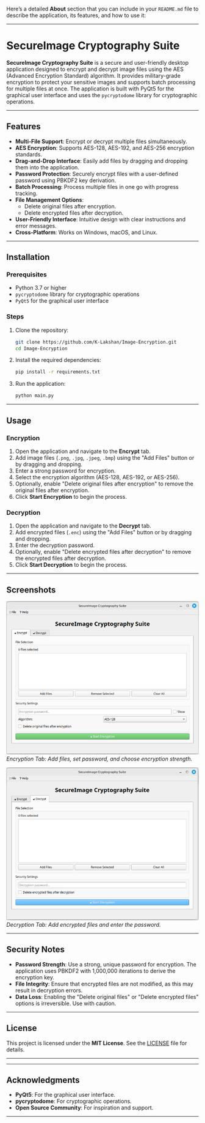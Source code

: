 Here’s a detailed **About** section that you can include in your `README.md` file to describe the application, its features, and how to use it:

---

# SecureImage Cryptography Suite

**SecureImage Cryptography Suite** is a secure and user-friendly desktop application designed to encrypt and decrypt image files using the AES (Advanced Encryption Standard) algorithm. It provides military-grade encryption to protect your sensitive images and supports batch processing for multiple files at once. The application is built with PyQt5 for the graphical user interface and uses the `pycryptodome` library for cryptographic operations.

---

## Features

- **Multi-File Support**: Encrypt or decrypt multiple files simultaneously.
- **AES Encryption**: Supports AES-128, AES-192, and AES-256 encryption standards.
- **Drag-and-Drop Interface**: Easily add files by dragging and dropping them into the application.
- **Password Protection**: Securely encrypt files with a user-defined password using PBKDF2 key derivation.
- **Batch Processing**: Process multiple files in one go with progress tracking.
- **File Management Options**:
  - Delete original files after encryption.
  - Delete encrypted files after decryption.
- **User-Friendly Interface**: Intuitive design with clear instructions and error messages.
- **Cross-Platform**: Works on Windows, macOS, and Linux.

---

## Installation

### Prerequisites
- Python 3.7 or higher
- `pycryptodome` library for cryptographic operations
- `PyQt5` for the graphical user interface

### Steps
1. Clone the repository:
   ```bash
   git clone https://github.com/K-Lakshan/Image-Encryption.git
   cd Image-Encryption
   ```

2. Install the required dependencies:
   ```bash
   pip install -r requirements.txt
   ```

3. Run the application:
   ```bash
   python main.py
   ```

---

## Usage

### Encryption
1. Open the application and navigate to the **Encrypt** tab.
2. Add image files (`.png`, `.jpg`, `.jpeg`, `.bmp`) using the "Add Files" button or by dragging and dropping.
3. Enter a strong password for encryption.
4. Select the encryption algorithm (AES-128, AES-192, or AES-256).
5. Optionally, enable "Delete original files after encryption" to remove the original files after encryption.
6. Click **Start Encryption** to begin the process.

### Decryption
1. Open the application and navigate to the **Decrypt** tab.
2. Add encrypted files (`.enc`) using the "Add Files" button or by dragging and dropping.
3. Enter the decryption password.
4. Optionally, enable "Delete encrypted files after decryption" to remove the encrypted files after decryption.
5. Click **Start Decryption** to begin the process.

---

## Screenshots

![Encryption Tab](screenshots/encrypt_tab.png)
*Encryption Tab: Add files, set password, and choose encryption strength.*

![Decryption Tab](screenshots/decrypt_tab.png)
*Decryption Tab: Add encrypted files and enter the password.*

---

## Security Notes
- **Password Strength**: Use a strong, unique password for encryption. The application uses PBKDF2 with 1,000,000 iterations to derive the encryption key.
- **File Integrity**: Ensure that encrypted files are not modified, as this may result in decryption errors.
- **Data Loss**: Enabling the "Delete original files" or "Delete encrypted files" options is irreversible. Use with caution.

---


## License
This project is licensed under the **MIT License**. See the [LICENSE](LICENSE) file for details.

---


---

## Acknowledgments
- **PyQt5**: For the graphical user interface.
- **pycryptodome**: For cryptographic operations.
- **Open Source Community**: For inspiration and support.

---
